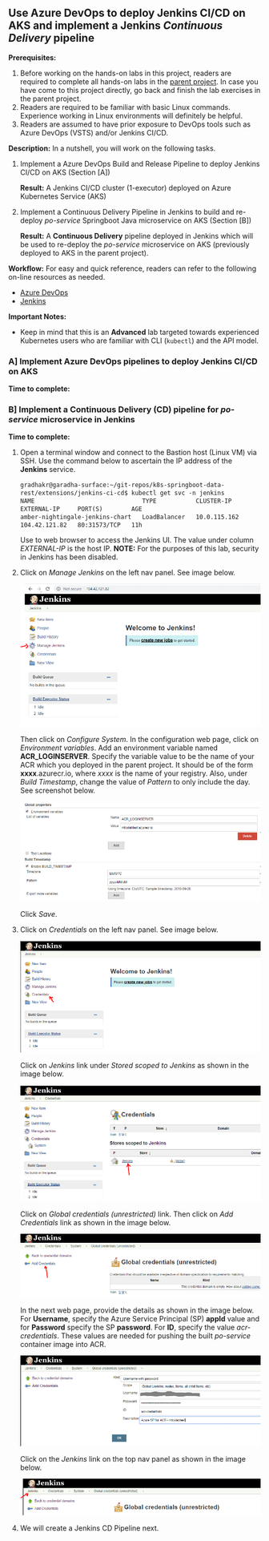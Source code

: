 ## Use Azure DevOps to deploy Jenkins CI/CD on AKS and implement a Jenkins *Continuous Delivery* pipeline

**Prerequisites:**
1.  Before working on the hands-on labs in this project, readers are required to complete all hands-on labs in the [parent project](https://github.com/ganrad/k8s-springboot-data-rest).  In case you have come to this project directly, go back and finish the lab exercises in the parent project.
2.  Readers are required to be familiar with basic Linux commands.  Experience working in Linux environments will definitely be helpful.
3.  Readers are assumed to have prior exposure to DevOps tools such as Azure DevOps (VSTS) and/or Jenkins CI/CD.

**Description:**
In a nutshell, you will work on the following tasks.
1. Implement a Azure DevOps Build and Release Pipeline to deploy Jenkins CI/CD on AKS (Section [A])

   **Result:** A Jenkins CI/CD cluster (1-executor) deployed on Azure Kubernetes Service (AKS)
2. Implement a Continuous Delivery Pipeline in Jenkins to build and re-deploy *po-service* Springboot Java microservice on AKS (Section [B])

   **Result:** A **Continuous Delivery** pipeline deployed in Jenkins which will be used to re-deploy the *po-service* microservice on AKS (previously deployed to AKS in the parent project).

**Workflow:**
For easy and quick reference, readers can refer to the following on-line resources as needed.
- [Azure DevOps](https://docs.microsoft.com/en-us/azure/devops/?view=vsts)
- [Jenkins](https://jenkins.io/doc/)

**Important Notes:**
- Keep in mind that this is an **Advanced** lab targeted towards experienced Kubernetes users who are familiar with CLI (`kubectl`) and the API model.

### A] Implement Azure DevOps pipelines to deploy Jenkins CI/CD on AKS
**Time to complete:**

### B] Implement a Continuous Delivery (CD) pipeline for *po-service* microservice in Jenkins
**Time to complete:**

1. Open a terminal window and connect to the Bastion host (Linux VM) via SSH.  Use the command below to ascertain the IP address of the **Jenkins** service.
   ```
   gradhakr@garadha-surface:~/git-repos/k8s-springboot-data-rest/extensions/jenkins-ci-cd$ kubectl get svc -n jenkins
   NAME                              TYPE           CLUSTER-IP     EXTERNAL-IP     PORT(S)        AGE
   amber-nightingale-jenkins-chart   LoadBalancer   10.0.115.162   104.42.121.82   80:31573/TCP   11h
   ```
   Use to web browser to access the Jenkins UI.  The value under column *EXTERNAL-IP* is the host IP.
   **NOTE:** For the purposes of this lab, security in Jenkins has been disabled.

2. Click on *Manage Jenkins* on the left nav panel.  See image below.
  
   ![alt tag](./images/A-01.PNG)
  
   Then click on *Configure System*.  In the configuration web page, click on *Environment variables*.  Add an environment variable named **ACR_LOGINSERVER**.  Specify the variable value to be the name of your ACR which you deployed in the parent project.  It should be of the form **xxxx**.azurecr.io, where *xxxx* is the name of your registry.  Also, under *Build Timestamp*, change the value of *Pattern* to only include the day.  See screenshot below.

   ![alt tag](./images/A-02.PNG)

   Click *Save*.

3. Click on *Credentials* on the left nav panel.  See image below.  

   ![alt tag](./images/A-03.PNG)

   Click on *Jenkins* link under *Stored scoped to Jenkins* as shown in the image below.

   ![alt tag](./images/A-04.PNG)

   Click on *Global credentials (unrestricted)* link. Then click on *Add Credentials* link as shown in the image below.

   ![alt tag](./images/A-05.PNG)

   In the next web page, provide the details as shown in the image below.  For **Username**, specify the Azure Service Principal (SP) **appId** value and for **Password** specify the SP **password**.  For **ID**, specify the value *acr-credentials*.  These values are needed for pushing the built *po-service* container image into ACR.

   ![alt tag](./images/A-06.PNG)

   Click on the *Jenkins* link on the top nav panel as shown in the image below.

   ![alt tag](./images/A-07.PNG)

4. We will create a Jenkins CD Pipeline next.

